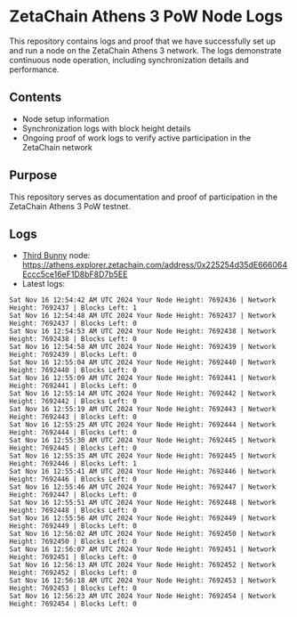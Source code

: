 # ZetaChain Athens 3 PoW Node Logs
This repository contains logs and proof that we have successfully set up and run a node on the ZetaChain Athens 3 network. The logs demonstrate continuous node operation, including synchronization details and performance.

## Contents
- Node setup information
- Synchronization logs with block height details
- Ongoing proof of work logs to verify active participation in the ZetaChain network

## Purpose
This repository serves as documentation and proof of participation in the ZetaChain Athens 3 PoW testnet.

## Logs

- [Third Bunny](https://thirdbunny.xyz/) node: https://athens.explorer.zetachain.com/address/0x225254d35dE666064Eccc5ce16eF1D8bF8D7b5EE
- Latest logs:
```
Sat Nov 16 12:54:42 AM UTC 2024 Your Node Height: 7692436 | Network Height: 7692437 | Blocks Left: 1
Sat Nov 16 12:54:48 AM UTC 2024 Your Node Height: 7692437 | Network Height: 7692437 | Blocks Left: 0
Sat Nov 16 12:54:53 AM UTC 2024 Your Node Height: 7692438 | Network Height: 7692438 | Blocks Left: 0
Sat Nov 16 12:54:58 AM UTC 2024 Your Node Height: 7692439 | Network Height: 7692439 | Blocks Left: 0
Sat Nov 16 12:55:04 AM UTC 2024 Your Node Height: 7692440 | Network Height: 7692440 | Blocks Left: 0
Sat Nov 16 12:55:09 AM UTC 2024 Your Node Height: 7692441 | Network Height: 7692441 | Blocks Left: 0
Sat Nov 16 12:55:14 AM UTC 2024 Your Node Height: 7692442 | Network Height: 7692442 | Blocks Left: 0
Sat Nov 16 12:55:19 AM UTC 2024 Your Node Height: 7692443 | Network Height: 7692443 | Blocks Left: 0
Sat Nov 16 12:55:25 AM UTC 2024 Your Node Height: 7692444 | Network Height: 7692444 | Blocks Left: 0
Sat Nov 16 12:55:30 AM UTC 2024 Your Node Height: 7692445 | Network Height: 7692445 | Blocks Left: 0
Sat Nov 16 12:55:35 AM UTC 2024 Your Node Height: 7692445 | Network Height: 7692446 | Blocks Left: 1
Sat Nov 16 12:55:41 AM UTC 2024 Your Node Height: 7692446 | Network Height: 7692446 | Blocks Left: 0
Sat Nov 16 12:55:46 AM UTC 2024 Your Node Height: 7692447 | Network Height: 7692447 | Blocks Left: 0
Sat Nov 16 12:55:51 AM UTC 2024 Your Node Height: 7692448 | Network Height: 7692448 | Blocks Left: 0
Sat Nov 16 12:55:56 AM UTC 2024 Your Node Height: 7692449 | Network Height: 7692449 | Blocks Left: 0
Sat Nov 16 12:56:02 AM UTC 2024 Your Node Height: 7692450 | Network Height: 7692450 | Blocks Left: 0
Sat Nov 16 12:56:07 AM UTC 2024 Your Node Height: 7692451 | Network Height: 7692451 | Blocks Left: 0
Sat Nov 16 12:56:13 AM UTC 2024 Your Node Height: 7692452 | Network Height: 7692452 | Blocks Left: 0
Sat Nov 16 12:56:18 AM UTC 2024 Your Node Height: 7692453 | Network Height: 7692453 | Blocks Left: 0
Sat Nov 16 12:56:23 AM UTC 2024 Your Node Height: 7692454 | Network Height: 7692454 | Blocks Left: 0
```
